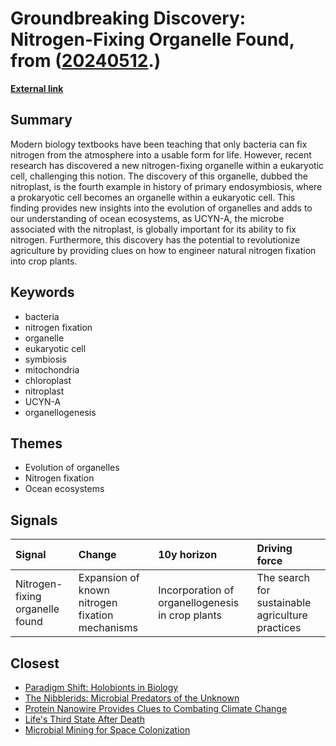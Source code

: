 # __Groundbreaking Discovery: Nitrogen-Fixing Organelle Found__, from ([20240512](https://kghosh.substack.com/p/20240512).)

__[External link](https://news.ucsc.edu/2024/04/nitrogen-fixing-organelle.html)__



## Summary

Modern biology textbooks have been teaching that only bacteria can fix nitrogen from the atmosphere into a usable form for life. However, recent research has discovered a new nitrogen-fixing organelle within a eukaryotic cell, challenging this notion. The discovery of this organelle, dubbed the nitroplast, is the fourth example in history of primary endosymbiosis, where a prokaryotic cell becomes an organelle within a eukaryotic cell. This finding provides new insights into the evolution of organelles and adds to our understanding of ocean ecosystems, as UCYN-A, the microbe associated with the nitroplast, is globally important for its ability to fix nitrogen. Furthermore, this discovery has the potential to revolutionize agriculture by providing clues on how to engineer natural nitrogen fixation into crop plants.

## Keywords

* bacteria
* nitrogen fixation
* organelle
* eukaryotic cell
* symbiosis
* mitochondria
* chloroplast
* nitroplast
* UCYN-A
* organellogenesis

## Themes

* Evolution of organelles
* Nitrogen fixation
* Ocean ecosystems

## Signals

| Signal                          | Change                                          | 10y horizon                                      | Driving force                                    |
|:--------------------------------|:------------------------------------------------|:-------------------------------------------------|:-------------------------------------------------|
| Nitrogen-fixing organelle found | Expansion of known nitrogen fixation mechanisms | Incorporation of organellogenesis in crop plants | The search for sustainable agriculture practices |

## Closest

* [Paradigm Shift: Holobionts in Biology](99e803820e0c09fbc3163a5a26ff49bb)
* [The Nibblerids: Microbial Predators of the Unknown](279ad1b21581f6a15ca206621c443c6d)
* [Protein Nanowire Provides Clues to Combating Climate Change](b9bff2b9003a2ceb046c598703e0c939)
* [Life's Third State After Death](cfcaabbdc9d897df1ef57760b5b41220)
* [Microbial Mining for Space Colonization](a67f9e7de0ac3ab7399e7e056c0f8883)